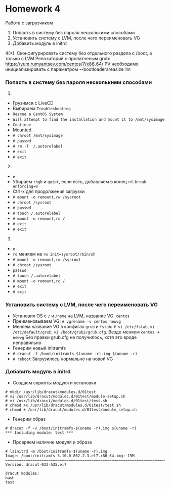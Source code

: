 # Homework 4

Работа с загрузчиком
1. Попасть в систему без пароля несколькими способами
2. Установить систему с LVM, после чего переименовать VG
3. Добавить модуль в initrd

4(*). Сконфигурировать систему без отдельного раздела с /boot, а только с LVM
Репозиторий с пропатченым grub: https://yum.rumyantsev.com/centos/7/x86_64/
PV необходимо инициализировать с параметром --bootloaderareasize 1m


### Попасть в систему без пароля несколькими способами

1.
- Грузимся с LiveCD
- Выбираем `Troubleshooting`
- `Rescue a CentOS System`
- `Will attempt to find the installation and mount it to /mnt/sysimage`
- `Continue`
- Mounted
- `# chroot /mnt/sysimage`
- `# passwd`
- `# rm -f  /.autorelabel`
- `# exit`
- `# exit`

2.
- `e`
- Убираем `rhgb` и `quiet`, если есть, добавляем в конец `rd.break enforcing=0`
- Ctrl-x для продолжения загрузки
- `# mount -o remount,rw /sysroot`
- `# chroot /sysroot`
- `# passwd`
- `# touch /.autorelabel`
- `# mount -o remount,ro /`
- `# exit` 
- `# exit`

3.
- `e`
- `ro` меняем на `rw init=sysroot//bin/sh`
- `# mount -o remount,rw /sysroot`
- `# chroot /sysroot`
- `passwd`
- `# touch /.autorelabel`
- `# mount -o remount,ro /`
- `# exit` 
- `# exit`


###  Установить систему с LVM, после чего переименовать VG

- Установил OS с `/` и `/home` на LVM, название VG: `centos`
- Преименовываем VG:
`# vgrename -v centos newvg`
- Меняем название VG в конфигах `grub` и `fstab`:
`# vi /etc/fstab`, `vi /etc/default/grub`, `vi /boot/grub2/grub.cfg`. Везде меняем `centos` -> `newvg`
Без правки grub.cfg не получилось, хотя это вроде неправильно
- Генерим новый initramfs
- `# dracut -f /boot/initramfs-$(uname -r).img $(uname -r)`
- `# reboot`
Загрузилось нормально на новой VG


### Добавить модуль в initrd

- Создаем скрипты модуля и установки
```
# mkdir /usr/lib/dracut/modules.d/01test
# vi /usr/lib/dracut/modules.d/01test/module-setup.sh
# vi /usr/lib/dracut/modules.d/01test/test.sh
# chmod +x /usr/lib/dracut/modules.d/01test/test.sh
# chmod + /usr/lib/dracut/modules.d/01test/module_setup.sh
```
- Генерим образ
```
# dracut -f -v /boot/initramfs-$(uname -r).img $(uname -r)
*** Including module: test ***
```
- Провряем наличие модуля и образе
```
# lsinitrd -m /boot/initramfs-$(uname -r).img
Image: /boot/initramfs-3.10.0-862.2.3.el7.x86_64.img: 15M
========================================================================
Version: dracut-033-535.el7

dracut modules:
bash
test
```
